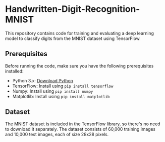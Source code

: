 # Handwritten-Digit-Recognition-MNIST

This repository contains code for training and evaluating a deep learning model to classify digits from the MNIST dataset using TensorFlow.

## Prerequisites

Before running the code, make sure you have the following prerequisites installed:

- Python 3.x: [Download Python](https://www.python.org/downloads/)
- TensorFlow: Install using `pip install tensorflow`
- Numpy: Install using `pip install numpy`
- Matplotlib: Install using `pip install matplotlib`

## Dataset

The MNIST dataset is included in the TensorFlow library, so there's no need to download it separately. The dataset consists of 60,000 training images and 10,000 test images, each of size 28x28 pixels.

